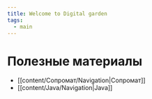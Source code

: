 ```yaml
---
title: Welcome to Digital garden
tags:
  - main
---
```

# Полезные материалы
- [[content/Сопромат/Navigation|Сопромат]]
- [[content/Java/Navigation|Java]]